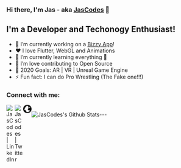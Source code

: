 ### Hi there, I'm Jas - aka [JasCodes][website] 👋

## I'm a Developer and Techonogy Enthusiast!
- 🔭 I’m currently working on a [Bizzy App][bizzy]!
- ❤️ I love Flutter, WebGL and Animations
- 🌱 I’m currently learning everything 🤣
- 👯 I’m love contributing to Open Source
- 🥅 2020 Goals: AR | VR | Unreal Game Engine
- ⚡ Fun fact: I can do Pro Wrestling (The Fake one!!!)

### Connect with me:

[<img align="left" alt="JasCodes | LinkedIn" width="22px" src="https://cdn.jsdelivr.net/npm/simple-icons@v3/icons/linkedin.svg" />][linkedin]

[<img align="left" alt="JasCodes | Twitter" width="22px" src="https://cdn.jsdelivr.net/npm/simple-icons@v3/icons/twitter.svg" />][twitter]

[<img align="left" alt="jas.bio" width="22px" src="https://raw.githubusercontent.com/iconic/open-iconic/master/svg/globe.svg" />][website]

<!-- ### Languages and Tools: -->
<!-- --- -->

<!-- ### 📺 Latest YouTube Videos -->
<!-- YOUTUBE:START -->
<!-- YOUTUBE:END -->

<!-- ### 📕 Latest Blog Posts -->
<!-- BLOG-POST-LIST:START -->
<!-- BLOG-POST-LIST:END -->

<br/>
---
<img align="left" alt="JasCodes's Github Stats" src="https://github-readme-stats.vercel.app/api?username=jascodes&show_icons=true&hide_border=true" />

[website]: https://jas.bio
[twitter]: https://twitter.com/jascodes
[youtube]: https://youtube.com/jascodes
[linkedin]: https://linkedin.com/in/jascodes
[bizzy]: https://bizzy.jas.bio

